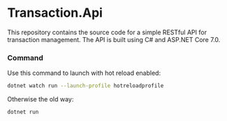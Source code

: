# Transaction.Api

This repository contains the source code for a simple RESTful API for transaction management. The API is built using C# and ASP.NET Core 7.0.


### Command

Use this command to launch with hot reload enabled:
```bash
dotnet watch run --launch-profile hotreloadprofile
```

Otherwise the old way:
```bash
dotnet run
```